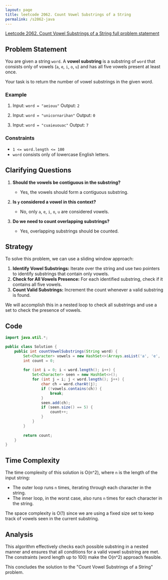 ```yaml
---
layout: page
title: leetcode 2062. Count Vowel Substrings of a String
permalink: /s2062-java
---
```

[Leetcode 2062. Count Vowel Substrings of a String full problem statement](https://algoadvance.github.io/algoadvance/l2062)
## Problem Statement

You are given a string `word`. A **vowel substring** is a substring of `word` that consists only of vowels (`a`, `e`, `i`, `o`, `u`) and has all five vowels present at least once.

Your task is to return the number of vowel substrings in the given word.

### Example
1. Input: `word = "aeiouu"`
   Output: `2`
   
2. Input: `word = "unicornarihan"`
   Output: `0`
   
3. Input: `word = "cuaieuouac"`
   Output: `7`

### Constraints
- `1 <= word.length <= 100`
- `word` consists only of lowercase English letters.

## Clarifying Questions

1. **Should the vowels be contiguous in the substring?**
   - Yes, the vowels should form a contiguous substring.

2. **Is `y` considered a vowel in this context?**
   - No, only `a`, `e`, `i`, `o`, `u` are considered vowels.

3. **Do we need to count overlapping substrings?**
   - Yes, overlapping substrings should be counted.

## Strategy

To solve this problem, we can use a sliding window approach:

1. **Identify Vowel Substrings:** Iterate over the string and use two pointers to identify substrings that contain only vowels.
2. **Check for All Vowels Presence:** For each identified substring, check if it contains all five vowels.
3. **Count Valid Substrings:** Increment the count whenever a valid substring is found.

We will accomplish this in a nested loop to check all substrings and use a set to check the presence of vowels.

## Code

```java
import java.util.*;

public class Solution {
    public int countVowelSubstrings(String word) {
        Set<Character> vowels = new HashSet<>(Arrays.asList('a', 'e', 'i', 'o', 'u'));
        int count = 0;
        
        for (int i = 0; i < word.length(); i++) {
            Set<Character> seen = new HashSet<>();
            for (int j = i; j < word.length(); j++) {
                char ch = word.charAt(j);
                if (!vowels.contains(ch)) {
                    break;
                }
                seen.add(ch);
                if (seen.size() == 5) {
                    count++;
                }
            }
        }
        
        return count;
    }
}
```

## Time Complexity

The time complexity of this solution is O(n^2), where `n` is the length of the input string:

- The outer loop runs `n` times, iterating through each character in the string.
- The inner loop, in the worst case, also runs `n` times for each character in the string.

The space complexity is O(1) since we are using a fixed size set to keep track of vowels seen in the current substring.

## Analysis

This algorithm effectively checks each possible substring in a nested manner and ensures that all conditions for a valid vowel substring are met. The constraints (word length up to 100) make the O(n^2) approach feasible.

This concludes the solution to the "Count Vowel Substrings of a String" problem.